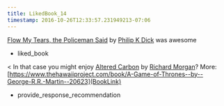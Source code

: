 ```yaml
---
title: LikedBook_14
timestamp: 2016-10-26T12:33:57.231949213-07:06
---
```


[Flow My Tears, the Policeman Said](BookTitle) by [Philip K Dick](AuthorName) was awesome
* liked_book

< In that case you might enjoy [Altered Carbon](BookTitle) by [Richard Morgan](AuthorName)? More: [https://www.thehawaiiproject.com/book/A-Game-of-Thrones--by--George-R.R.-Martin--20623](BookLink)
* provide_response_recommendation
